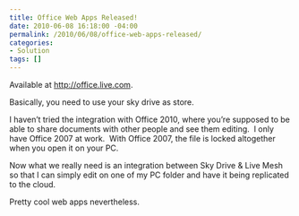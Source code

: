 ```yaml
---
title: Office Web Apps Released!
date: 2010-06-08 16:18:00 -04:00
permalink: /2010/06/08/office-web-apps-released/
categories:
- Solution
tags: []
---
```

<p>Available at <a href="http://office.live.com">http://office.live.com</a>.</p>  <p>Basically, you need to use your sky drive as store.</p>  <p>I haven’t tried the integration with Office 2010, where you’re supposed to be able to share documents with other people and see them editing.&#160; I only have Office 2007 at work.&#160; With Office 2007, the file is locked altogether when you open it on your PC.</p>  <p>Now what we really need is an integration between Sky Drive &amp; Live Mesh so that I can simply edit on one of my PC folder and have it being replicated to the cloud.</p>  <p>Pretty cool web apps nevertheless.</p>